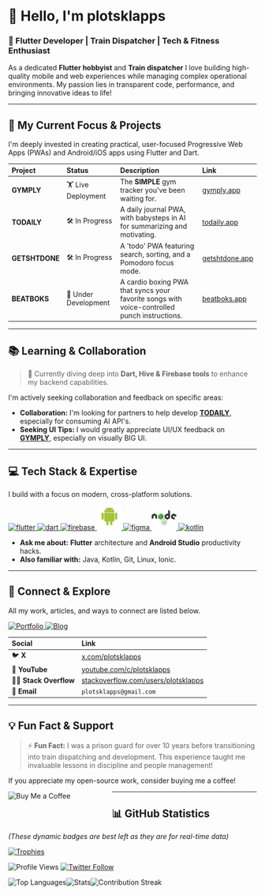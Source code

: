 # 👋 Hello, I'm plotsklapps

### 🚀 Flutter Developer | Train Dispatcher | Tech & Fitness Enthusiast

As a dedicated **Flutter hobbyist** and **Train dispatcher** I love building high-quality mobile and web experiences while managing complex operational environments. My passion lies in transparent code, performance, and bringing innovative ideas to life!

---

## 🌟 My Current Focus & Projects

I'm deeply invested in creating practical, user-focused Progressive Web Apps (PWAs) and Android/iOS apps using Flutter and Dart.

| Project | Status | Description | Link |
| :--- | :--- | :--- | :--- |
| **GYMPLY** | 🏋️ Live Deployment | The **SIMPLE** gym tracker you've been waiting for. | [gymply.app](https://gymply.app) |
| **TODAILY** | 🛠️ In Progress | A daily journal PWA, with babysteps in AI for summarizing and motivating. | [todaily.app](https://todaily.app) |
| **GETSHTDONE** | 🛠️ In Progress | A 'todo' PWA featuring search, sorting, and a Pomodoro focus mode. | [getshtdone.app](https://getshtdone.app) |
| **BEATBOKS** | 🚧 Under Development | A cardio boxing PWA that syncs your favorite songs with voice-controlled punch instructions. | [beatboks.app](https://beatboks.app) |

---

## 📚 Learning & Collaboration

> 🌱 Currently diving deep into **Dart, Hive & Firebase tools** to enhance my backend capabilities.

I'm actively seeking collaboration and feedback on specific areas:

*   **Collaboration:** I'm looking for partners to help develop **[TODAILY](https://todaily.app)**, especially for consuming AI API's.
*   **Seeking UI Tips:** I would greatly appreciate UI/UX feedback on **[GYMPLY](https://gymply.app)**, especially on visually BIG UI.

---

## 💻 Tech Stack & Expertise

I build with a focus on modern, cross-platform solutions.

<p align="left">
  <a href="https://flutter.dev" target="_blank" rel="noreferrer">
    <img src="https://www.vectorlogo.zone/logos/flutterio/flutterio-icon.svg" alt="flutter" width="50" height="50"/>
  </a>
  <a href="https://dart.dev" target="_blank" rel="noreferrer">
    <img src="https://www.vectorlogo.zone/logos/dartlang/dartlang-icon.svg" alt="dart" width="50" height="50"/>
  </a>
  <a href="https://firebase.google.com/" target="_blank" rel="noreferrer">
    <img src="https://www.vectorlogo.zone/logos/firebase/firebase-icon.svg" alt="firebase" width="50" height="50"/>
  </a>
  <a href="https://developer.android.com" target="_blank" rel="noreferrer">
    <img src="https://raw.githubusercontent.com/devicons/devicon/master/icons/android/android-original-wordmark.svg" alt="android" width="50" height="50"/>
  </a>
  <a href="https://www.figma.com/" target="_blank" rel="noreferrer">
    <img src="https://www.vectorlogo.zone/logos/figma/figma-icon.svg" alt="figma" width="50" height="50"/>
  </a>
  <a href="https://nodejs.org" target="_blank" rel="noreferrer">
    <img src="https://raw.githubusercontent.com/devicons/devicon/master/icons/nodejs/nodejs-original-wordmark.svg" alt="nodejs" width="50" height="50"/>
  </a>
  <a href="https://kotlinlang.org" target="_blank" rel="noreferrer">
    <img src="https://www.vectorlogo.zone/logos/kotlinlang/kotlinlang-icon.svg" alt="kotlin" width="50" height="50"/>
  </a>
</p>

*   **Ask me about:** **Flutter** architecture and **Android Studio** productivity hacks.
*   **Also familiar with:** Java, Kotlin, Git, Linux, Ionic.

---

## 🔗 Connect & Explore

All my work, articles, and ways to connect are listed below.

<p align="left">
  <a href="https://plotsklapps.dev" target="_blank">
    <img src="https://img.shields.io/badge/Portfolio-plotsklapps.dev-blue?style=for-the-badge&logo=globe" alt="Portfolio"/>
  </a>
  <a href="https://plotsklapps.hashnode.dev/" target="_blank">
    <img src="https://img.shields.io/badge/Blogging-Hashnode-0077B6?style=for-the-badge&logo=hashnode" alt="Blog"/>
  </a>
</p>

| Social | Link |
| :--- | :--- |
| 🐦 **X** | [x.com/plotsklapps](https://x.com/plotsklapps) |
| 📸 **YouTube** | [youtube.com/c/plotsklapps](https://www.youtube.com/c/plotsklapps) |
| 👨‍💻 **Stack Overflow** | [stackoverflow.com/users/plotsklapps](https://stackoverflow.com/users/plotsklapps) |
| 📧 **Email** | `plotsklapps@gmail.com` |

---

## 💡 Fun Fact & Support

> ⚡ **Fun Fact:** I was a prison guard for over 10 years before transitioning into train dispatching and development. This experience taught me invaluable lessons in discipline and people management!

If you appreciate my open-source work, consider buying me a coffee!
<p align="left">
<a href="https://www.buymeacoffee.com/plotsklapps"> 
  <img align="left" src="https://cdn.buymeacoffee.com/buttons/v2/default-yellow.png" height="50" width="210" alt="Buy Me a Coffee"/>
</a>
</p>

---

## 📊 GitHub Statistics

*(These dynamic badges are best left as they are for real-time data)*

<p align="left">
  <a href="https://github.com/ryo-ma/github-profile-trophy">
    <img src="https://github-profile-trophy.vercel.app/?username=plotsklapps" alt="Trophies" />
  </a>
</p>

<p align="left">
  <img src="https://komarev.com/ghpvc/?username=plotsklapps&label=Profile+views&color=0e75b6&style=flat" alt="Profile Views" />
  <a href="https://twitter.com/plotsklapps" target="blank">
    <img src="https://img.shields.io/twitter/follow/plotsklapps?logo=twitter&style=for-the-badge" alt="Twitter Follow" />
  </a>
</p>

<p>
  <img align="left" src="https://github-readme-stats.vercel.app/api/top-langs?username=plotsklapps&show_icons=true&locale=en&layout=compact" alt="Top Languages" />
  <img align="left" src="https://github-readme-stats.vercel.app/api?username=plotsklapps&show_icons=true&locale=en" alt="Stats" />
</p>

<p>
  <img align="left" src="https://github-readme-streak-stats.herokuapp.com/?user=plotsklapps&" alt="Contribution Streak" />
</p>
